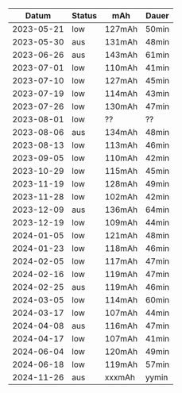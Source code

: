 Datum     |Status|mAh   |Dauer
----------|------|------|-----
2023-05-21|low   |127mAh|50min
2023-05-30|aus   |131mAh|48min
2023-06-26|aus   |143mAh|61min
2023-07-01|low   |110mAh|41min
2023-07-10|low   |127mAh|45min
2023-07-19|low   |114mAh|43min
2023-07-26|low   |130mAh|47min
2023-08-01|low   |??    |??
2023-08-06|aus   |134mAh|48min
2023-08-13|low   |113mAh|46min
2023-09-05|low   |110mAh|42min
2023-10-29|low   |115mAh|45min
2023-11-19|low   |128mAh|49min
2023-11-28|low   |102mAh|42min
2023-12-09|aus   |136mAh|64min
2023-12-19|low   |109mAh|44min
2024-01-05|low   |121mAh|48min
2024-01-23|low   |118mAh|46min
2024-02-05|low   |117mAh|47min
2024-02-16|low   |119mAh|47min
2024-02-25|aus   |119mAh|46min
2024-03-05|low   |114mAh|60min
2024-03-17|low   |107mAh|44min
2024-04-08|aus   |116mAh|47min
2024-04-17|low   |107mAh|41min
2024-06-04|low   |120mAh|49min
2024-06-18|low   |119mAh|57min
2024-11-26|aus   |xxxmAh|yymin
